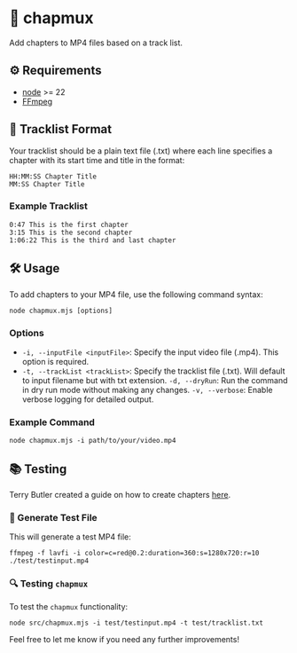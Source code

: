 # 📜 chapmux

Add chapters to MP4 files based on a track list.

## ⚙️ Requirements

- [node](https://nodejs.org) >= 22
- [FFmpeg](https://www.ffmpeg.org/)

## 📄 Tracklist Format

Your tracklist should be a plain text file (.txt) where each line specifies a chapter with its start time and title in the format:

```plaintext
HH:MM:SS Chapter Title
MM:SS Chapter Title
```

### Example Tracklist

```plaintext
0:47 This is the first chapter
3:15 This is the second chapter
1:06:22 This is the third and last chapter
```

## 🛠️ Usage

To add chapters to your MP4 file, use the following command syntax:

```shell
node chapmux.mjs [options]
```

### Options

- `-i, --inputFile <inputFile>`: Specify the input video file (.mp4). This option is required.
- `-t, --trackList <trackList>`: Specify the tracklist file (.txt). Will default to input filename but with txt extension.
`-d, --dryRun`: Run the command in dry run mode without making any changes.
`-v, --verbose`: Enable verbose logging for detailed output.

### Example Command

```shell
node chapmux.mjs -i path/to/your/video.mp4
```

## 📚 Testing

Terry Butler created a guide on how to create chapters [here](https://www.terrybutler.co.uk/2021/08/01/how-to-add-chapters-to-video-using-ffmpeg/).

### 🧪 Generate Test File

This will generate a test MP4 file:

```shell
ffmpeg -f lavfi -i color=c=red@0.2:duration=360:s=1280x720:r=10 ./test/testinput.mp4
```

### 🔍 Testing `chapmux`

To test the `chapmux` functionality:

```shell
node src/chapmux.mjs -i test/testinput.mp4 -t test/tracklist.txt
```

Feel free to let me know if you need any further improvements!
